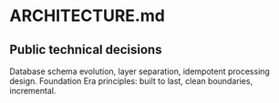 # ARCHITECTURE.md
## Public technical decisions
Database schema evolution, layer separation, idempotent processing design.
Foundation Era principles: built to last, clean boundaries, incremental.